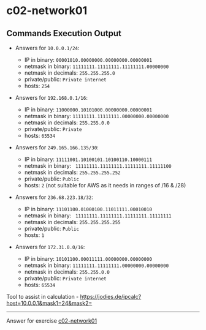 # c02-network01

## Commands Execution Output

- Answers for `10.0.0.1/24`:

  - IP in binary: `00001010.00000000.00000000.00000001`
  - netmask in binary: `11111111.11111111.11111111.00000000` 
  - netmask in decimals: `255.255.255.0`
  - private/public: `Private internet`
  - hosts: `254`

- Answers for `192.168.0.1/16`:

  - IP in binary: `11000000.10101000.00000000.00000001`
  - netmask in binary: `11111111.11111111.00000000.00000000` 
  - netmask in decimals: `255.255.0.0`
  - private/public: `Private`
  - hosts: `65534`

- Answers for `249.165.166.135/30`:

  - IP in binary: `11111001.10100101.10100110.10000111`
  - netmask in binary: ` 11111111.11111111.11111111.11111100` 
  - netmask in decimals: `255.255.255.252`
  - private/public: `Public`
  - hosts: `2` (not suitable for AWS as it needs in ranges of /16 & /28)

- Answers for `236.68.223.18/32`:

  - IP in binary: `11101100.01000100.11011111.00010010`
  - netmask in binary: ` 11111111.11111111.11111111.11111111` 
  - netmask in decimals: `255.255.255.255`
  - private/public: `Public`
  - hosts: `1`

- Answers for `172.31.0.0/16`:

  - IP in binary: `10101100.00011111.00000000.00000000`
  - netmask in binary: `11111111.11111111.00000000.00000000` 
  - netmask in decimals: `255.255.0.0`
  - private/public: `Private internet`
  - hosts: `65534`


Tool to assist in calculation - https://jodies.de/ipcalc?host=10.0.0.1&mask1=24&mask2=

***
Answer for exercise [c02-network01](https://github.com/devopsacademyau/academy/blob/893381c6f0b69434d9e8597d3d4b1c17f9bc1371/classes/02class/exercises/c02-network01/README.md)
